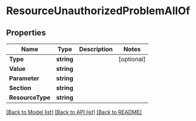 # ResourceUnauthorizedProblemAllOf

## Properties

Name | Type | Description | Notes
------------ | ------------- | ------------- | -------------
**Type** | **string** |  | [optional] 
**Value** | **string** |  | 
**Parameter** | **string** |  | 
**Section** | **string** |  | 
**ResourceType** | **string** |  | 

[[Back to Model list]](../README.md#documentation-for-models) [[Back to API list]](../README.md#documentation-for-api-endpoints) [[Back to README]](../README.md)


